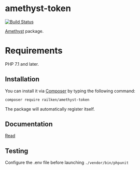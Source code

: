 # amethyst-token

[![Build Status](https://travis-ci.org/railken/amethyst-token.svg?branch=master)](https://travis-ci.org/railken/amethyst-token)

[Amethyst](https://github.com/railken/amethyst) package.

# Requirements

PHP 7.1 and later.

## Installation

You can install it via [Composer](https://getcomposer.org/) by typing the following command:

```bash
composer require railken/amethyst-token
```

The package will automatically register itself.

## Documentation

[Read](docs/index.md)

## Testing

Configure the .env file before launching `./vendor/bin/phpunit`
